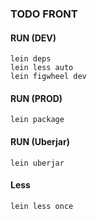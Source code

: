 ### TODO FRONT

#### RUN (DEV)
```
lein deps
lein less auto
lein figwheel dev
```

#### RUN (PROD)
```
lein package
```

#### RUN (Uberjar)
```
lein uberjar
```

#### Less
```
lein less once
```
